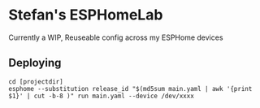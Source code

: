 # Stefan's ESPHomeLab

Currently a WIP, Reuseable config across my ESPHome devices

## Deploying

```shell
cd [projectdir]
esphome --substitution release_id "$(md5sum main.yaml | awk '{print $1}' | cut -b-8 )" run main.yaml --device /dev/xxxx
```
